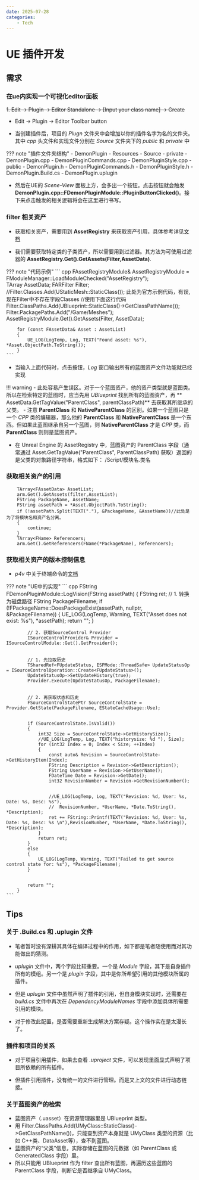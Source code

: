 ```yaml
---
date: 2025-07-28
categories: 
    - Tech
---
```



# UE 插件开发


<!-- more -->


## 需求


### 在ue内实现一个可视化editor面板


<del>  1. Edit -> Plugin -> Editor Standalone -> [Input your class name] -> Create</del>


- Edit -> Plugin -> Editor Toolbar button


- 当创建插件后，项目的 _Plugn_ 文件夹中会增加以你的插件名字为名的文件夹。其中 _cpp_ 头文件和实现文件分别在 _Source_ 文件夹下的 _public_ 和 _private_ 中


??? note "插件文件夹结构"
    - DemonPlugin
        - Resources
        - Source
            - private
                - DemonPlugin.cpp
                - DemonPluginCommands.cpp
                - DemonPluginStyle.cpp
            - public
                - DemonPlugin.h
                - DemonPluginCommands.h
                - DemonPluginStyle.h
            - DemonPlugin.Build.cs
        - DemonPlugin.uplugin


- 然后在UE的 _Scene-View_ 面板上方，会多出一个按钮。点击按钮就会触发 **DemonPlugin.cpp::FDemonPluginModule::PluginButtonClicked()**。接下来点击触发的相关逻辑将会在这里进行书写。 


### filter 相关资产


- 获取相关资产，需要用到 **AssetRegistry** 来获取资产引用，具体参考详见[文档](https://dev.epicgames.com/documentation/zh-cn/unreal-engine/asset-registry-in-unreal-engine)


- 我们需要获取特定类的子类资产，所以需要用到过滤器。其方法为可使用过滤器的 **AssetRegistry.Get().GetAssets(Filter,AssetData)**.


??? note "代码示例"
    ``` cpp
        FAssetRegistryModule& AssetRegistryModule = FModuleManager::LoadModuleChecked<FAssetRegistryModule>("AssetRegistry");   
        TArray<FAssetData> AssetData;
        FARFilter Filter;   
        //Filter.Classes.Add(UStaticMesh::StaticClass());   此处为官方示例代码，有误,现在Filter中不存在字段Classes
        //使用下面这行代码
        Filter.ClassPaths.Add(UBlueprint::StaticClass()->GetClassPathName());
        Filter.PackagePaths.Add("/Game/Meshes");    
        AssetRegistryModule.Get().GetAssets(Filter, AssetData);


        for (const FAssetData& Asset : AssetList)
        {
            UE_LOG(LogTemp, Log, TEXT("Found asset: %s"), *Asset.ObjectPath.ToString());
        }
    ```
- 当输入上面代码时，点击按钮，_Log_ 窗口输出所有的蓝图资产文件功能就已经实现


!!! warning 
    - 此处容易产生误区。对于一个蓝图资产，他的资产类型就是蓝图类。所以在检索特定的蓝图时，应当先用 _UBlueprint_ 找到所有的蓝图资产，再 ** AssetData.GetTagValue("ParentClass", parentClassPath)** 去获取其所继承的父类。
    - 注意 **ParentClass** 和 **NativeParentClass** 的区别。如果一个蓝图只是一个 _CPP_  类的编辑器，那么他的 **ParentClass** 和 **NativeParentClass** 是一个东西。但如果此蓝图继承自另一个蓝图，则  **NativeParentClass** 才是 _CPP_ 类，而 **ParentClass** 则则是蓝图资产。


- 在 Unreal Engine 的 AssetRegistry 中，蓝图资产的 ParentClass 字段（通常通过 Asset.GetTagValue("ParentClass", ParentClassPath) 获取）返回的是父类的对象路径字符串，格式如下：
        /Script/模块名.类名


        
### 获取相关资产的引用

```
    TArray<FAssetData> AssetList;
    arm.Get().GetAssets(filter,AssetList);
    FString PackageName, AssetName;
    FString assetPath = *Asset.ObjectPath.ToString();
    if (!assetPath.Split(TEXT("."), &PackageName, &AssetName))//此处是为了将模块名和资产名分离。
    {
        continue;
    }
    TArray<FName> Referencers;
    arm.Get().GetReferencers(FName(*PackageName), Referencers);
```

### 获取相关资产的版本控制信息


- _p4v_ 中关于终端命令的[文档](https://help.perforce.com/helix-core/server-apps/cmdref/current/Content/CmdRef/commands.html)

??? note "UE中的实现"
    ``` cpp
        FString FDemonPluginModule::LogVision(FString assetPath)
        {
            FString ret;
            // 1. 转换为磁盘路径
            FString PackageFilename;
            if (!FPackageName::DoesPackageExist(assetPath, nullptr, &PackageFilename))
            {
                UE_LOG(LogTemp, Warning, TEXT("Asset does not exist: %s"), *assetPath);
                return "";
            }


            // 2. 获取SourceControl Provider
            ISourceControlProvider& Provider = ISourceControlModule::Get().GetProvider();


            // 1. 先拉取历史
            TSharedRef<FUpdateStatus, ESPMode::ThreadSafe> UpdateStatusOp = ISourceControlOperation::Create<FUpdateStatus>();
            UpdateStatusOp->SetUpdateHistory(true);
            Provider.Execute(UpdateStatusOp, PackageFilename);


            // 2. 再获取状态和历史
            FSourceControlStatePtr SourceControlState = Provider.GetState(PackageFilename, EStateCacheUsage::Use);


            if (SourceControlState.IsValid())
            {
                int32 Size = SourceControlState->GetHistorySize();
                //UE_LOG(LogTemp, Log, TEXT("historysize: %d "), Size);
                for (int32 Index = 0; Index < Size; ++Index)
                {
                    const auto& Revision = SourceControlState->GetHistoryItem(Index);
                    FString Description = Revision->GetDescription();
                    FString UserName = Revision->GetUserName();
                    FDateTime Date = Revision->GetDate();
                    int32 RevisionNumber = Revision->GetRevisionNumber();


                    //UE_LOG(LogTemp, Log, TEXT("Revision: %d, User: %s, Date: %s, Desc: %s"),
                    //  RevisionNumber, *UserName, *Date.ToString(), *Description);
                    ret += FString::Printf(TEXT("Revision: %d, User: %s, Date: %s, Desc: %s \n"),RevisionNumber, *UserName, *Date.ToString(), *Description);
                }
                return ret;
            }
            else
            {
                UE_LOG(LogTemp, Warning, TEXT("Failed to get source control state for: %s"), *PackageFilename);
            }


            return "";
        }
    ```

## Tips

### 关于 .Build.cs 和 .uplugin 文件


- 笔者暂时没有深耕其具体在编译过程中的作用，如下都是笔者随使用而对其功能做出的猜测。


- _uplugin_ 文件中，两个字段比较重要。一个是 _Module_ 字段，其下是自身插件所有的模组。另一个是 _plugin_ 字段，其中是你所希望引用的其他模块所属的插件。


- 但是 _uplugin_ 文件中虽然声明了插件的引用，但自身模块实现时，还需要在 _build.cs_ 文件中再次在 _DependencyModuleNames_ 字段中添加具体所需要引用的模块。


- 对于修改此配置，是否需要重新生成解决方案存疑。这个操作实在是太漫长了。


### 插件和项目的关系


- 对于项目引用插件，如果去查看 _.uproject_ 文件，可以发现里面显式声明了项目所依赖的所有插件。


- 但插件引用插件，没有统一的文件进行管理。而是又上文的文件进行动态链接。


### 关于蓝图资产的检索


- 蓝图资产（.uasset）在资源管理器里是 UBlueprint 类型。
- 用 Filter.ClassPaths.Add(UMyClass::StaticClass()->GetClassPathName())，只能查到资产本身就是 UMyClass 类型的资源（比如 C++类、DataAsset等），查不到蓝图。
- 蓝图资产的“父类”信息，实际存储在蓝图的元数据（如 ParentClass 或 GeneratedClass 字段）里。
- 所以只能用 UBlueprint 作为 filter 查出所有蓝图，再遍历这些蓝图的 ParentClass 字段，判断它是否继承自 UMyClass。